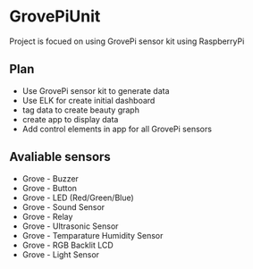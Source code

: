 # GrovePiUnit

Project is focued on using GrovePi sensor kit using RaspberryPi

## Plan
* Use GrovePi sensor kit to generate data
* Use ELK for create initial dashboard
* tag data to create beauty graph
* create app to display data
* Add control elements in app for all GrovePi sensors

## Avaliable sensors
* Grove - Buzzer
* Grove - Button
* Grove - LED (Red/Green/Blue)
* Grove - Sound Sensor
* Grove - Relay
* Grove - Ultrasonic Sensor
* Grove - Temparature Humidity Sensor
* Grove - RGB Backlit LCD
* Grove - Light Sensor
